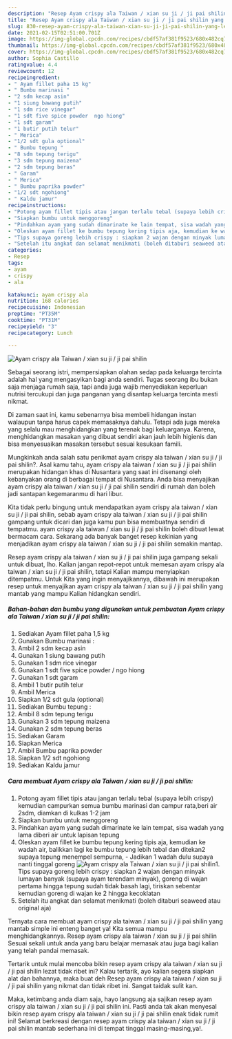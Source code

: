 ```yaml
---
description: "Resep Ayam crispy ala Taiwan / xian su ji / ji pai shilin yang lezat Untuk Jualan"
title: "Resep Ayam crispy ala Taiwan / xian su ji / ji pai shilin yang lezat Untuk Jualan"
slug: 830-resep-ayam-crispy-ala-taiwan-xian-su-ji-ji-pai-shilin-yang-lezat-untuk-jualan
date: 2021-02-15T02:51:00.701Z
image: https://img-global.cpcdn.com/recipes/cbdf57af381f9523/680x482cq70/ayam-crispy-ala-taiwan-xian-su-ji-ji-pai-shilin-foto-resep-utama.jpg
thumbnail: https://img-global.cpcdn.com/recipes/cbdf57af381f9523/680x482cq70/ayam-crispy-ala-taiwan-xian-su-ji-ji-pai-shilin-foto-resep-utama.jpg
cover: https://img-global.cpcdn.com/recipes/cbdf57af381f9523/680x482cq70/ayam-crispy-ala-taiwan-xian-su-ji-ji-pai-shilin-foto-resep-utama.jpg
author: Sophia Castillo
ratingvalue: 4.4
reviewcount: 12
recipeingredient:
- " Ayam fillet paha 15 kg"
- " Bumbu marinasi "
- "2 sdm kecap asin"
- "1 siung bawang putih"
- "1 sdm rice vinegar"
- "1 sdt five spice powder  ngo hiong"
- "1 sdt garam"
- "1 butir putih telur"
- " Merica"
- "1/2 sdt gula optional"
- " Bumbu tepung "
- "8 sdm tepung terigu"
- "3 sdm tepung maizena"
- "2 sdm tepung beras"
- " Garam"
- " Merica"
- " Bumbu paprika powder"
- "1/2 sdt ngohiong"
- " Kaldu jamur"
recipeinstructions:
- "Potong ayam fillet tipis atau jangan terlalu tebal (supaya lebih crispy) kemudian campurkan semua bumbu marinasi dan campur rata,beri air 2sdm, diamkan di kulkas 1-2 jam"
- "Siapkan bumbu untuk menggoreng"
- "Pindahkan ayam yang sudah dimarinate ke lain tempat, sisa wadah yang lama diberi air untuk lapisan tepung"
- "Oleskan ayam fillet ke bumbu tepung kering tipis aja, kemudian ke wadah air, balikkan lagi ke bumbu tepung lebih tebal dan ditekan2 supaya tepung menempel sempurna,  Jadikan 1 wadah dulu supaya nanti tinggal goreng"
- "Tips supaya goreng lebih crispy : siapkan 2 wajan dengan minyak lumayan banyak (supaya ayam terendam minyak), goreng di wajan pertama hingga tepung sudah tidak basah lagi, tiriskan sebentar kemudian goreng di wajan ke 2 hingga kecoklatan"
- "Setelah itu angkat dan selamat menikmati (boleh ditaburi seaweed atau original aja)"
categories:
- Resep
tags:
- ayam
- crispy
- ala

katakunci: ayam crispy ala 
nutrition: 168 calories
recipecuisine: Indonesian
preptime: "PT35M"
cooktime: "PT31M"
recipeyield: "3"
recipecategory: Lunch

---
```



![Ayam crispy ala Taiwan / xian su ji / ji pai shilin](https://img-global.cpcdn.com/recipes/cbdf57af381f9523/680x482cq70/ayam-crispy-ala-taiwan-xian-su-ji-ji-pai-shilin-foto-resep-utama.jpg)

Sebagai seorang istri, mempersiapkan olahan sedap pada keluarga tercinta adalah hal yang mengasyikan bagi anda sendiri. Tugas seorang ibu bukan saja menjaga rumah saja, tapi anda juga wajib menyediakan keperluan nutrisi tercukupi dan juga panganan yang disantap keluarga tercinta mesti nikmat.

Di zaman  saat ini, kamu sebenarnya bisa membeli hidangan instan walaupun tanpa harus capek memasaknya dahulu. Tetapi ada juga mereka yang selalu mau menghidangkan yang terenak bagi keluarganya. Karena, menghidangkan masakan yang dibuat sendiri akan jauh lebih higienis dan bisa menyesuaikan masakan tersebut sesuai kesukaan famili. 



Mungkinkah anda salah satu penikmat ayam crispy ala taiwan / xian su ji / ji pai shilin?. Asal kamu tahu, ayam crispy ala taiwan / xian su ji / ji pai shilin merupakan hidangan khas di Nusantara yang saat ini disenangi oleh kebanyakan orang di berbagai tempat di Nusantara. Anda bisa menyajikan ayam crispy ala taiwan / xian su ji / ji pai shilin sendiri di rumah dan boleh jadi santapan kegemaranmu di hari libur.

Kita tidak perlu bingung untuk mendapatkan ayam crispy ala taiwan / xian su ji / ji pai shilin, sebab ayam crispy ala taiwan / xian su ji / ji pai shilin gampang untuk dicari dan juga kamu pun bisa membuatnya sendiri di tempatmu. ayam crispy ala taiwan / xian su ji / ji pai shilin boleh dibuat lewat bermacam cara. Sekarang ada banyak banget resep kekinian yang menjadikan ayam crispy ala taiwan / xian su ji / ji pai shilin semakin mantap.

Resep ayam crispy ala taiwan / xian su ji / ji pai shilin juga gampang sekali untuk dibuat, lho. Kalian jangan repot-repot untuk memesan ayam crispy ala taiwan / xian su ji / ji pai shilin, tetapi Kalian mampu menyiapkan ditempatmu. Untuk Kita yang ingin menyajikannya, dibawah ini merupakan resep untuk menyajikan ayam crispy ala taiwan / xian su ji / ji pai shilin yang mantab yang mampu Kalian hidangkan sendiri.

<!--inarticleads1-->

##### Bahan-bahan dan bumbu yang digunakan untuk pembuatan Ayam crispy ala Taiwan / xian su ji / ji pai shilin:

1. Sediakan  Ayam fillet paha 1,5 kg
1. Gunakan  Bumbu marinasi :
1. Ambil 2 sdm kecap asin
1. Gunakan 1 siung bawang putih
1. Gunakan 1 sdm rice vinegar
1. Gunakan 1 sdt five spice powder / ngo hiong
1. Gunakan 1 sdt garam
1. Ambil 1 butir putih telur
1. Ambil  Merica
1. Siapkan 1/2 sdt gula (optional)
1. Sediakan  Bumbu tepung :
1. Ambil 8 sdm tepung terigu
1. Gunakan 3 sdm tepung maizena
1. Gunakan 2 sdm tepung beras
1. Sediakan  Garam
1. Siapkan  Merica
1. Ambil  Bumbu paprika powder
1. Siapkan 1/2 sdt ngohiong
1. Sediakan  Kaldu jamur




<!--inarticleads2-->

##### Cara membuat Ayam crispy ala Taiwan / xian su ji / ji pai shilin:

1. Potong ayam fillet tipis atau jangan terlalu tebal (supaya lebih crispy) kemudian campurkan semua bumbu marinasi dan campur rata,beri air 2sdm, diamkan di kulkas 1-2 jam
1. Siapkan bumbu untuk menggoreng
1. Pindahkan ayam yang sudah dimarinate ke lain tempat, sisa wadah yang lama diberi air untuk lapisan tepung
1. Oleskan ayam fillet ke bumbu tepung kering tipis aja, kemudian ke wadah air, balikkan lagi ke bumbu tepung lebih tebal dan ditekan2 supaya tepung menempel sempurna,  - Jadikan 1 wadah dulu supaya nanti tinggal goreng
<img src="//assets-global.cpcdn.com/assets/icons/button_play-2c75c40dde080a61004c1f40b05d8f140eaff45d7e9e6481dc71c63d2e7c4909.png" alt="Ayam crispy ala Taiwan / xian su ji / ji pai shilin">1. Tips supaya goreng lebih crispy : siapkan 2 wajan dengan minyak lumayan banyak (supaya ayam terendam minyak), goreng di wajan pertama hingga tepung sudah tidak basah lagi, tiriskan sebentar kemudian goreng di wajan ke 2 hingga kecoklatan
1. Setelah itu angkat dan selamat menikmati (boleh ditaburi seaweed atau original aja)




Ternyata cara membuat ayam crispy ala taiwan / xian su ji / ji pai shilin yang mantab simple ini enteng banget ya! Kita semua mampu menghidangkannya. Resep ayam crispy ala taiwan / xian su ji / ji pai shilin Sesuai sekali untuk anda yang baru belajar memasak atau juga bagi kalian yang telah pandai memasak.

Tertarik untuk mulai mencoba bikin resep ayam crispy ala taiwan / xian su ji / ji pai shilin lezat tidak ribet ini? Kalau tertarik, ayo kalian segera siapkan alat dan bahannya, maka buat deh Resep ayam crispy ala taiwan / xian su ji / ji pai shilin yang nikmat dan tidak ribet ini. Sangat taidak sulit kan. 

Maka, ketimbang anda diam saja, hayo langsung aja sajikan resep ayam crispy ala taiwan / xian su ji / ji pai shilin ini. Pasti anda tak akan menyesal bikin resep ayam crispy ala taiwan / xian su ji / ji pai shilin enak tidak rumit ini! Selamat berkreasi dengan resep ayam crispy ala taiwan / xian su ji / ji pai shilin mantab sederhana ini di tempat tinggal masing-masing,ya!.

